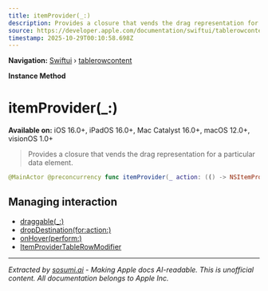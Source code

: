 ```yaml
---
title: itemProvider(_:)
description: Provides a closure that vends the drag representation for a particular data element.
source: https://developer.apple.com/documentation/swiftui/tablerowcontent/itemprovider(_:)
timestamp: 2025-10-29T00:10:58.698Z
---
```


**Navigation:** [Swiftui](/documentation/swiftui) › [tablerowcontent](/documentation/swiftui/tablerowcontent)

**Instance Method**

# itemProvider(_:)

**Available on:** iOS 16.0+, iPadOS 16.0+, Mac Catalyst 16.0+, macOS 12.0+, visionOS 1.0+

> Provides a closure that vends the drag representation for a particular data element.

```swift
@MainActor @preconcurrency func itemProvider(_ action: (() -> NSItemProvider?)?) -> ModifiedContent<Self, ItemProviderTableRowModifier>
```

## Managing interaction

- [draggable(_:)](/documentation/swiftui/tablerowcontent/draggable(_:))
- [dropDestination(for:action:)](/documentation/swiftui/tablerowcontent/dropdestination(for:action:))
- [onHover(perform:)](/documentation/swiftui/tablerowcontent/onhover(perform:))
- [ItemProviderTableRowModifier](/documentation/swiftui/itemprovidertablerowmodifier)

---

*Extracted by [sosumi.ai](https://sosumi.ai) - Making Apple docs AI-readable.*
*This is unofficial content. All documentation belongs to Apple Inc.*
